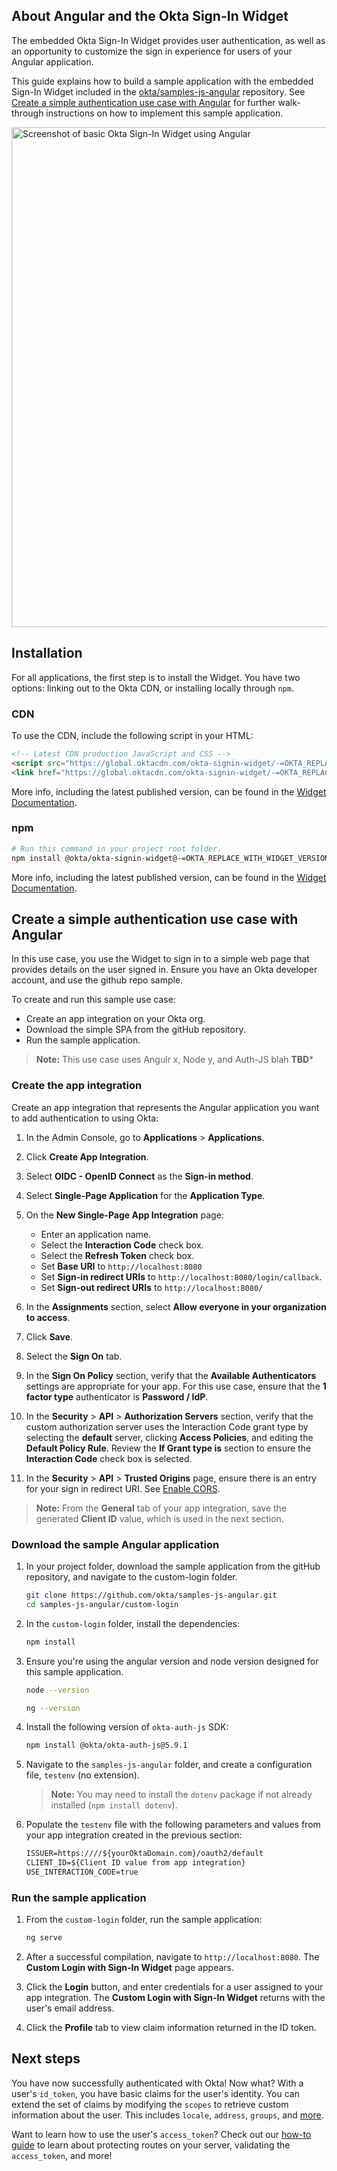 ## About Angular and the Okta Sign-In Widget

The embedded Okta Sign-In Widget provides user authentication, as well as an opportunity to customize the sign in experience for users of your Angular application.

This guide explains how to build a sample application with the embedded Sign-In Widget included in the [okta/samples-js-angular](https://github.com/okta/samples-js-angular) repository. See [Create a simple authentication use case with Angular](#create-a-simple-authentication-use-case-with-angular) for further walk-through instructions on how to implement this sample application.

<img src="/img/okta-sign-in-angular.png" alt="Screenshot of basic Okta Sign-In Widget using Angular" width="800">

## Installation

For all applications, the first step is to install the Widget. You have two options: linking out to the Okta CDN, or installing locally through `npm`.

### CDN

To use the CDN, include the following script in your HTML:

```html
<!-- Latest CDN production JavaScript and CSS -->
<script src="https://global.oktacdn.com/okta-signin-widget/-=OKTA_REPLACE_WITH_WIDGET_VERSION=-/js/okta-sign-in.min.js" type="text/javascript"></script>
<link href="https://global.oktacdn.com/okta-signin-widget/-=OKTA_REPLACE_WITH_WIDGET_VERSION=-/css/okta-sign-in.min.css" type="text/css" rel="stylesheet"/>
```

More info, including the latest published version, can be found in the [Widget Documentation](https://github.com/okta/okta-signin-widget#using-the-okta-cdn).

### npm

```bash
# Run this command in your project root folder.
npm install @okta/okta-signin-widget@-=OKTA_REPLACE_WITH_WIDGET_VERSION=-
```

More info, including the latest published version, can be found in the [Widget Documentation](https://github.com/okta/okta-signin-widget#using-the-npm-module).

## Create a simple authentication use case with Angular

In this use case, you use the Widget to sign in to a simple web page that provides details on the user signed in. Ensure you have an Okta developer account, and use the github repo sample.

To create and run this sample use case:

* Create an app integration on your Okta org.
* Download the simple SPA from the gitHub repository.
* Run the sample application.

>**Note:** This use case uses Angulr x, Node y, and Auth-JS blah ******TBD*******

### Create the app integration

Create an app integration that represents the Angular application you want to add authentication to using Okta:

1. In the Admin Console, go to **Applications** > **Applications**.
1. Click **Create App Integration**.
1. Select **OIDC - OpenID Connect** as the **Sign-in method**.
1. Select **Single-Page Application** for the **Application Type**.
1. On the **New Single-Page App Integration** page:

   * Enter an application name.
   * Select the **Interaction Code** check box.
   * Select the **Refresh Token** check box.
   * Set **Base URI** to `http://localhost:8080`
   * Set **Sign-in redirect URIs** to `http://localhost:8080/login/callback`.
   * Set **Sign-out redirect URIs** to `http://localhost:8080/`

1. In the **Assignments** section, select **Allow everyone in your organization to access**.
1. Click **Save**.
1. Select the **Sign On** tab.
1. In the **Sign On Policy** section, verify that the **Available Authenticators** settings are appropriate for your app. For this use case, ensure that the **1 factor type** authenticator is **Password / IdP**.
1. In the **Security** > **API** > **Authorization Servers** section, verify that the custom authorization server uses the Interaction Code grant type by selecting the **default** server, clicking **Access Policies**, and editing the **Default Policy Rule**. Review the **If Grant type is** section to ensure the **Interaction Code** check box is selected.
1. In the **Security** > **API** > **Trusted Origins** page, ensure there is an entry for your sign in redirect URI. See [Enable CORS](/docs/guides/enable-cors/).

> **Note:** From the **General** tab of your app integration, save the generated **Client ID** value, which is used in the next section.

### Download the sample Angular application

1. In your project folder, download the sample application from the gitHub repository, and navigate to the custom-login folder.

    ```bash
    git clone https://github.com/okta/samples-js-angular.git
    cd samples-js-angular/custom-login
    ```

1. In the `custom-login` folder, install the dependencies:

    ```bash
    npm install
    ```

1. Ensure you're using the angular version and node version designed for this sample application.

    ```bash
    node --version
    ```

    ```bash
    ng --version
    ```

1. Install the following version of `okta-auth-js` SDK:

    ```bash
    npm install @okta/okta-auth-js@5.9.1
    ```

1. Navigate to the `samples-js-angular` folder, and create a configuration file, `testenv` (no extension).

    >**Note:** You may need to install the `dotenv` package if not already installed (`npm install dotenv`).

1. Populate the `testenv` file with the following parameters and values from your app integration created in the previous section:

    ```txt
    ISSUER=https:////${yourOktaDomain.com}/oauth2/default
    CLIENT_ID=${Client ID value from app integration}
    USE_INTERACTION_CODE=true
    ```

### Run the sample application

1. From the `custom-login` folder, run the sample application:

    ```bash
    ng serve
    ```

1. After a successful compilation, navigate to `http://localhost:8080`. The **Custom Login with Sign-In Widget** page appears.

1. Click the **Login** button, and enter credentials for a user assigned to your app integration. The **Custom Login with Sign-In Widget** returns with the user's email address.

1. Click the **Profile** tab to view claim information returned in the ID token.

## Next steps

You have now successfully authenticated with Okta! Now what? With a user's `id_token`, you have basic claims for the user's identity. You can extend the set of claims by modifying the `scopes` to retrieve custom information about the user. This includes `locale`, `address`, `groups`, and [more](/docs/reference/api/oidc/).

Want to learn how to use the user's `access_token`? Check out our [how-to guide](/docs/guides/sign-into-spa/angular/main/) to learn about protecting routes on your server, validating the `access_token`, and more!